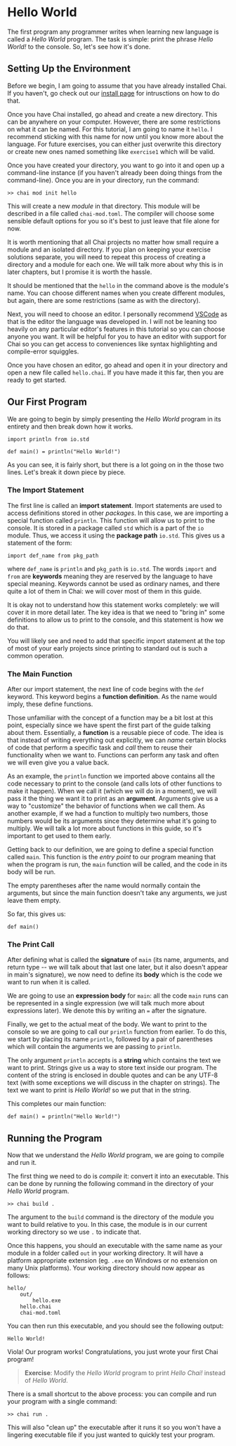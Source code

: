 # Hello World

The first program any programmer writes when learning new language is called a
*Hello World* program.  The task is simple: print the phrase *Hello World!* to
the console.  So, let's see how it's done.

## Setting Up the Environment

Before we begin, I am going to assume that you have already installed Chai.  If
you haven't, go check out our [install page](/install) for intrusctions on how
to do that.

Once you have Chai installed, go ahead and create a new directory.  This can be
anywhere on your computer.  However, there are some restrictions on what it can
be named.  For this tutorial, I am going to name it `hello`.  I recommend
sticking with this name for now until you know more about the language.  For
future exercises, you can either just overwrite this directory or create new
ones named something like `exercise1` which will be valid.  

Once you have created your directory, you want to go into it and open up a
command-line instance (if you haven't already been doing things from the
command-line).  Once you are in your directory, run the command:

```text
>> chai mod init hello
```

This will create a new *module* in that directory.  This module will be
described in a file called `chai-mod.toml`.  The compiler will choose some
sensible default options for you so it's best to just leave that file alone for
now.

It is worth mentioning that all Chai projects no matter how small require a
module and an isolated directory.  If you plan on keeping your exercise
solutions separate, you will need to repeat this process of creating a directory
and a module for each one.  We will talk more about why this is in later
chapters, but I promise it is worth the hassle. 

It should be mentioned that the `hello` in the command above is the module's
name. You can choose different names when you create different modules, but
again, there are some restrictions (same as with the directory).  

Next, you will need to choose an editor.  I personally recommend
[VSCode](https://code.visualstudio.com/) as that is the editor the language was
developed in.  I will not be leaning too heavily on any particular editor's
features in this tutorial so you can choose anyone you want.  It will be helpful
for you to have an editor with support for Chai so you can get access to
conveniences like syntax highlighting and compile-error squiggles.

Once you have chosen an editor, go ahead and open it in your directory and open
a new file called `hello.chai`.  If you have made it this far, then you are
ready to get started.

## Our First Program

We are going to begin by simply presenting the *Hello World* program in its
entirety and then break down how it works.

    import println from io.std

    def main() = println("Hello World!")

As you can see, it is fairly short, but there is a lot going on in the those
two lines.  Let's break it down piece by piece.

### The Import Statement

The first line is called an **import statement**.  Import statements are used to
access definitions stored in other *packages*.  In this case, we are importing a
special function called `println`.  This function will allow us to print to the
console.  It is stored in a package called `std` which is a part of the `io`
module.  Thus, we access it using the **package path** `io.std`.  This gives
us a statement of the form:

    import def_name from pkg_path

where `def_name` is `println` and `pkg_path` is `io.std`.  The words `import`
and `from` are **keywords** meaning they are reserved by the language to have
special meaning.  Keywords cannot be used as ordinary names, and there quite a
lot of them in Chai: we will cover most of them in this guide.

It is okay not to understand how this statement works completely: we will cover it
in more detail later.  The key idea is that we need to "bring in" some definitions
to allow us to print to the console, and this statement is how we do that.  

You will likely see and need to add that specific import statement at the top of
most of your early projects since printing to standard out is such a common
operation.  

### The Main Function

After our import statement, the next line of code begins with the `def` keyword.
This keyword begins a **function definition**.  As the name would imply, these
define functions.  

Those unfamiliar with the concept of a function may be a bit lost at this point,
especially since we have spent the first part of the guide talking about them.
Essentially, a **function** is a reusable piece of code.  The idea is that
instead of writing everything out explicitly, we can *name* certain blocks of
code that perform a specific task and *call* them to reuse their functionality
when we want to.  Functions can perform any task and often we will even give you
a value back.  

As an example, the `println` function we imported above contains all the code
necessary to print to the console (and calls lots of other functions to make it
happen). When we call it (which we will do in a moment), we will pass it the
thing we want it to print as an **argument**.  Arguments give us a way to
"customize" the behavior of functions when we call them. As another example, if
we had a function to multiply two numbers, those numbers would be its arguments
since they determine what it's going to multiply. We will talk a lot more about
functions in this guide, so it's important to get used to them early.

Getting back to our definition, we are going to define a special function called
`main`.  This function is the *entry point* to our program meaning that when
the program is run, the `main` function will be called, and the code in its body
will be run.  

The empty parentheses after the name would normally contain the arguments, but
since the main function doesn't take any arguments, we just leave them empty.

So far, this gives us:

    def main()

### The Print Call

After defining what is called the **signature** of `main` (its name, arguments,
and return type -- we will talk about that last one later, but it also doesn't
appear in main's signature), we now need to define its **body** which is the
code we want to run when it is called.

We are going to use an **expression body** for `main`: all the code `main` runs
can be represented in a single expression (we will talk much more about
expressions later).  We denote this by writing an `=` after the signature.

Finally, we get to the actual meat of the body.  We want to print to the console
so we are going to call our `println` function from earlier.  To do this,
we start by placing its name `println`, followed by a pair of parentheses which
will contain the arguments we are passing to `println`. 

The only argument `println` accepts is a **string** which contains the text we
want to print.  Strings give us a way to store text inside our program. The
content of the string is enclosed in double quotes and can be any UTF-8 text
(with some exceptions we will discuss in the chapter on strings).  The text we
want to print is *Hello World!* so we put that in the string. 

This completes our main function:

    def main() = println("Hello World!")

## Running the Program

Now that we understand the *Hello World* program, we are going to compile and
run it.

The first thing we need to do is *compile* it: convert it into an executable.
This can be done by running the following command in the directory of your
*Hello World* program.

```text
>> chai build .
```

The argument to the `build` command is the directory of the module you want to
build relative to you.  In this case, the module is in our current working
directory so we use `.` to indicate that.

Once this happens, you should an executable with the same name as your module in
a folder called `out` in your working directory.  It will have a platform
appropriate extension (eg. `.exe` on Windows or no extension on many Unix
platforms).  Your working directory should now appear as follows:

```text
hello/
    out/
        hello.exe
    hello.chai
    chai-mod.toml
```

You can then run this executable, and you should see the following output:

```text
Hello World!
```

Viola!  Our program works!  Congratulations, you just wrote your first Chai
program!

> **Exercise**: Modify the *Hello World* program to print *Hello Chai!* instead
> of *Hello World*.

There is a small shortcut to the above process: you can compile and run your
program with a single command:

```text
>> chai run .
```

This will also "clean up" the executable after it runs it so you won't have a
lingering executable file if you just wanted to quickly test your program.
